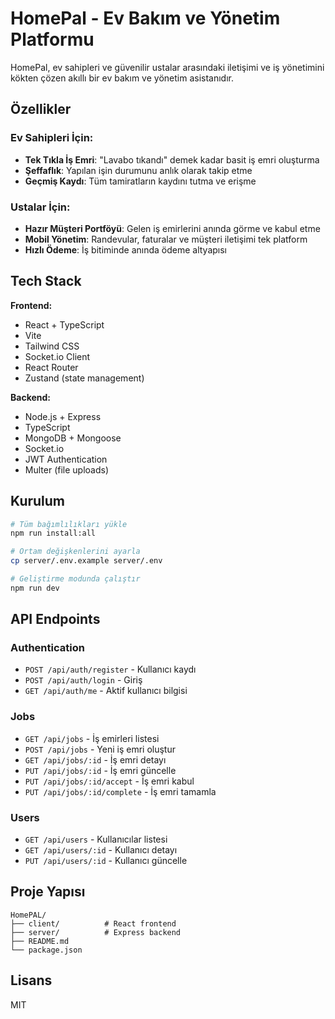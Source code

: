 # HomePal - Ev Bakım ve Yönetim Platformu

HomePal, ev sahipleri ve güvenilir ustalar arasındaki iletişimi ve iş yönetimini kökten çözen akıllı bir ev bakım ve yönetim asistanıdır.

## Özellikler

### Ev Sahipleri İçin:
- **Tek Tıkla İş Emri**: "Lavabo tıkandı" demek kadar basit iş emri oluşturma
- **Şeffaflık**: Yapılan işin durumunu anlık olarak takip etme
- **Geçmiş Kaydı**: Tüm tamiratların kaydını tutma ve erişme

### Ustalar İçin:
- **Hazır Müşteri Portföyü**: Gelen iş emirlerini anında görme ve kabul etme
- **Mobil Yönetim**: Randevular, faturalar ve müşteri iletişimi tek platform
- **Hızlı Ödeme**: İş bitiminde anında ödeme altyapısı

## Tech Stack

**Frontend:**
- React + TypeScript
- Vite
- Tailwind CSS
- Socket.io Client
- React Router
- Zustand (state management)

**Backend:**
- Node.js + Express
- TypeScript
- MongoDB + Mongoose
- Socket.io
- JWT Authentication
- Multer (file uploads)

## Kurulum

```bash
# Tüm bağımlılıkları yükle
npm run install:all

# Ortam değişkenlerini ayarla
cp server/.env.example server/.env

# Geliştirme modunda çalıştır
npm run dev
```

## API Endpoints

### Authentication
- `POST /api/auth/register` - Kullanıcı kaydı
- `POST /api/auth/login` - Giriş
- `GET /api/auth/me` - Aktif kullanıcı bilgisi

### Jobs
- `GET /api/jobs` - İş emirleri listesi
- `POST /api/jobs` - Yeni iş emri oluştur
- `GET /api/jobs/:id` - İş emri detayı
- `PUT /api/jobs/:id` - İş emri güncelle
- `PUT /api/jobs/:id/accept` - İş emri kabul
- `PUT /api/jobs/:id/complete` - İş emri tamamla

### Users
- `GET /api/users` - Kullanıcılar listesi
- `GET /api/users/:id` - Kullanıcı detayı
- `PUT /api/users/:id` - Kullanıcı güncelle

## Proje Yapısı

```
HomePAL/
├── client/          # React frontend
├── server/          # Express backend
├── README.md
└── package.json
```

## Lisans

MIT


